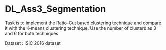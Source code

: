 # DL_Ass3_Segmentation
Task is to implement the Ratio-Cut based clustering technique and compare it with the K-means clustering technique. Use the number of clusters as 3 and 6 for both techniques

Dataset : ISIC 2016 dataset
